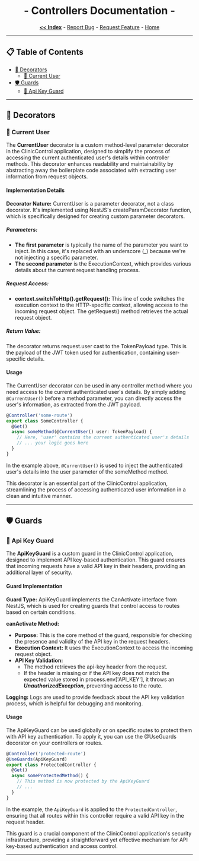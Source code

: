<br/>
<p align="center">
  <h1 align="center"> - Controllers Documentation -</h3>

  <p align="center">
    <a href="https://github.com/ItaloRAmaral/cliniccontrol/tree/main/docs"><strong><< Index</strong></a>
    -
    <a href="https://github.com/italoRAmaral/cliniccontrol/issues">Report Bug</a>
    -
    <a href="https://github.com/italoRAmaral/cliniccontrol/issues">Request Feature</a>
    -
    <a href="https://github.com/ItaloRAmaral/cliniccontrol">Home</a>
  </p>
</p>

---

## 📋 Table of Contents

- [🎨 Decorators](#decorators)
  - [👤 Current User](#current-user)
- [🛡️ Guards](#guards)
  - [🔑 Api Key Guard](#api-key-guard)

---

<h2 id="decorators"> 🎨 Decorators</h2>
<h3 id="current-user">👤 Current User</h3>

The **CurrentUser** decorator is a custom method-level parameter decorator in the ClinicControl application, designed to simplify the process of accessing the current authenticated user's details within controller methods. This decorator enhances readability and maintainability by abstracting away the boilerplate code associated with extracting user information from request objects.

#### Implementation Details

**Decorator Nature:** CurrentUser is a parameter decorator, not a class decorator. It's implemented using NestJS's createParamDecorator function, which is specifically designed for creating custom parameter decorators.

##### Parameters:

- **The first parameter** is typically the name of the parameter you want to inject. In this case, it's replaced with an underscore (\_) because we're not injecting a specific parameter.
- **The second parameter** is the ExecutionContext, which provides various details about the current request handling process.

##### Request Access:

- **context.switchToHttp().getRequest():** This line of code switches the execution context to the HTTP-specific context, allowing access to the incoming request object. The getRequest() method retrieves the actual request object.

##### Return Value:

The decorator returns request.user cast to the TokenPayload type. This is the payload of the JWT token used for authentication, containing user-specific details.

#### Usage

The CurrentUser decorator can be used in any controller method where you need access to the current authenticated user's details. By simply adding `@CurrentUser()` before a method parameter, you can directly access the user's information, as extracted from the JWT payload.

```ts
@Controller('some-route')
export class SomeController {
  @Get()
  async someMethod(@CurrentUser() user: TokenPayload) {
    // Here, 'user' contains the current authenticated user's details
    // ... your logic goes here
  }
}
```

In the example above, `@CurrentUser()` is used to inject the authenticated user's details into the user parameter of the someMethod method.

This decorator is an essential part of the ClinicControl application, streamlining the process of accessing authenticated user information in a clean and intuitive manner.

---

<h2 id="guards">🛡️ Guards</h2>

<h3 id="api-key-guard">🔑 Api Key Guard</h3>

The **ApiKeyGuard** is a custom guard in the ClinicControl application, designed to implement API key-based authentication. This guard ensures that incoming requests have a valid API key in their headers, providing an additional layer of security.

#### Guard Implementation

**Guard Type:** ApiKeyGuard implements the CanActivate interface from NestJS, which is used for creating guards that control access to routes based on certain conditions.

**canActivate Method:**

- **Purpose:** This is the core method of the guard, responsible for checking the presence and validity of the API key in the request headers.
- **Execution Context:** It uses the ExecutionContext to access the incoming request object.
- **API Key Validation:**
  - The method retrieves the api-key header from the request.
  - If the header is missing or if the API key does not match the expected value stored in process.env['API_KEY'], it throws an **_UnauthorizedException_**, preventing access to the route.

**Logging:** Logs are used to provide feedback about the API key validation process, which is helpful for debugging and monitoring.

#### Usage

The ApiKeyGuard can be used globally or on specific routes to protect them with API key authentication. To apply it, you can use the @UseGuards decorator on your controllers or routes.

```ts
@Controller('protected-route')
@UseGuards(ApiKeyGuard)
export class ProtectedController {
  @Get()
  async someProtectedMethod() {
    // This method is now protected by the ApiKeyGuard
    // ...
  }
}
```

In the example, the `ApiKeyGuard` is applied to the `ProtectedController`, ensuring that all routes within this controller require a valid API key in the request header.

This guard is a crucial component of the ClinicControl application's security infrastructure, providing a straightforward yet effective mechanism for API key-based authentication and access control.

---
